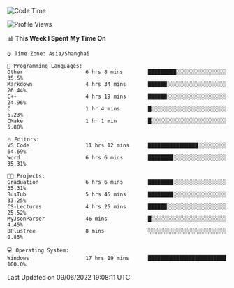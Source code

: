 <!--START_SECTION:waka-->
![Code Time](http://img.shields.io/badge/Code%20Time-109%20hrs%205%20mins-blue)

![Profile Views](http://img.shields.io/badge/Profile%20Views-0-blue)

📊 **This Week I Spent My Time On** 

```text
⌚︎ Time Zone: Asia/Shanghai

💬 Programming Languages: 
Other                    6 hrs 8 mins        █████████░░░░░░░░░░░░░░░░   35.5% 
Markdown                 4 hrs 34 mins       ██████░░░░░░░░░░░░░░░░░░░   26.44% 
C++                      4 hrs 19 mins       ██████░░░░░░░░░░░░░░░░░░░   24.96% 
C                        1 hr 4 mins         █░░░░░░░░░░░░░░░░░░░░░░░░   6.23% 
CMake                    1 hr 1 min          █░░░░░░░░░░░░░░░░░░░░░░░░   5.88%

🔥 Editors: 
VS Code                  11 hrs 12 mins      ████████████████░░░░░░░░░   64.69% 
Word                     6 hrs 6 mins        ████████░░░░░░░░░░░░░░░░░   35.31%

🐱‍💻 Projects: 
Graduation               6 hrs 6 mins        ████████░░░░░░░░░░░░░░░░░   35.31% 
BusTub                   5 hrs 45 mins       ████████░░░░░░░░░░░░░░░░░   33.25% 
CS-Lectures              4 hrs 25 mins       ██████░░░░░░░░░░░░░░░░░░░   25.52% 
MyJsonParser             46 mins             █░░░░░░░░░░░░░░░░░░░░░░░░   4.45% 
BPlusTree                8 mins              ░░░░░░░░░░░░░░░░░░░░░░░░░   0.85%

💻 Operating System: 
Windows                  17 hrs 19 mins      █████████████████████████   100.0%

```


 Last Updated on 09/06/2022 19:08:11 UTC
<!--END_SECTION:waka-->
